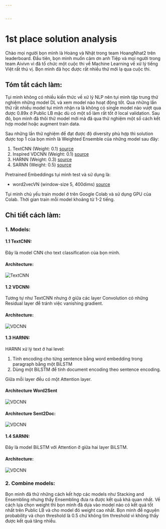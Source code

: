```yaml
---


---
```


<h1 id="st-place-solution-analysis">1st place solution analysis</h1>
<p>Chào mọi người bọn mình là Hoàng và Nhật trong team HoangNhat2 trên leaderboard. Đầu tiên, bọn mình muốn cảm ơn anh Tiệp và mọi người trong team Aivivn vì đã tổ chức một cuộc thi về Machine Learning về xử lý tiếng Việt rất thú vị. Bọn mình đã học được rất nhiều thứ mới lạ qua cuộc thi.</p>
<h2 id="tóm-tắt-cách-làm">Tóm tắt cách làm:</h2>
<p>Tụi mình không có nhiều kiến thức về xử lý NLP nên tụi mình tập trung thử nghiệm những model DL và xem model nào hoạt động tốt. Qua những lần thử rất nhiều model tụi mình nhận ra là không có single model nào vượt qua được 0.89x ở Public LB mặc dù có một số làm rất tốt ở local validation. Sau đó, bọn mình đã thôi thử model mới mà đã qua thử nghiệm một số cách kết hợp model hoặc augment train data.</p>
<p>Sau những lần thử nghiệm để đạt được độ diversity phù hợp thì solution được top 1 của bọn mình là Weighted Ensemble của những model sau đây:</p>
<ol>
<li>TextCNN (Weight: 0.1)  <a href="https://richliao.github.io/supervised/classification/2016/11/26/textclassifier-convolutional/">source</a></li>
<li>Inspired VDCNN (Weight: 0.1) <a href="https://arxiv.org/abs/1606.01781">source</a></li>
<li>HARNN (Weight: 0.3) <a href="https://www.cs.cmu.edu/~hovy/papers/16HLT-hierarchical-attention-networks.pdf">source</a></li>
<li>SARNN (Weight: 0.5) <a href="https://github.com/CyberZHG/keras-self-attention">source</a></li>
</ol>
<p>Pretrained Embeddings tụi mình test và sử dụng là:</p>
<ul>
<li>word2vecVN (window-size 5, 400dims) <a href="https://github.com/sonvx/word2vecVN">source</a></li>
</ul>
<p>Tụi mình chủ yếu train model ở trên Google Colab và sử dụng GPU của Colab. Thời gian train mỗi model khoảng từ 1-2 tiếng.</p>
<h2 id="chi-tiết-cách-làm">Chi tiết cách làm:</h2>
<h3 id="models">1.  Models:</h3>
<h4 id="textcnn">1.1 TextCNN:</h4>
<p>Đây là model CNN cho text classification của bọn mình.</p>
<h4 id="architecture">Architecture:</h4>
<p><img src="https://imgur.com/TaEIrPx.png" alt="TextCNN"></p>
<h4 id="vdcnn">1.2 VDCNN:</h4>
<p>Tương tự như TextCNN nhưng ở giữa các layer Convolution có những Residual layer để tránh việc vanishing gradient.</p>
<h4 id="architecture-1">Architecture:</h4>
<p><img src="https://imgur.com/CVPVvd3.png" alt="VDCNN"></p>
<h4 id="harnn">1.3 HARNN:</h4>
<p>HARNN xử lý text ở hai level:</p>
<ol>
<li>Tính encoding cho từng sentence bằng word embedding trong paragraph bằng một BiLSTM</li>
<li>Dùng một BiLSTM để tính document encoding theo sentence encoding.</li>
</ol>
<p>Giữa mỗi layer đều có một Attention layer.</p>
<h4 id="architecture-word2sent">Architecture Word2Sent</h4>
<p><img src="https://imgur.com/JuZzSMM.png" alt="VDCNN"></p>
<h4 id="architecture-sent2doc">Architecture Sent2Doc:</h4>
<p><img src="https://imgur.com/ELAREeE.png" alt="VDCNN"></p>
<h4 id="sarnn">1.4 SARNN:</h4>
<p>Đây là model BiLSTM với Attention ỡ giữa hai layer BiLSTM.</p>
<h4 id="architecture-2">Architecture:</h4>
<p><img src="https://imgur.com/qpF9tPR.png" alt="VDCNN"></p>
<h3 id="combine-models">2. Combine models:</h3>
<p>Bọn mình đã thử những cách kết hợp các models như Stacking and Ensembling nhưng thấy Ensembling đưa ra được kết quả khả quan nhất. Về cách lựa chọn weight thì bọn mình đã dựa vào model nào có kết quả tốt nhất trên Public LB và cho model đó weight cao nhất. Bọn mình để nguyên probability và chọn threshold là 0.5 chứ không tìm threshold vì không thấy được kết quả tăng nhiều.</p>

